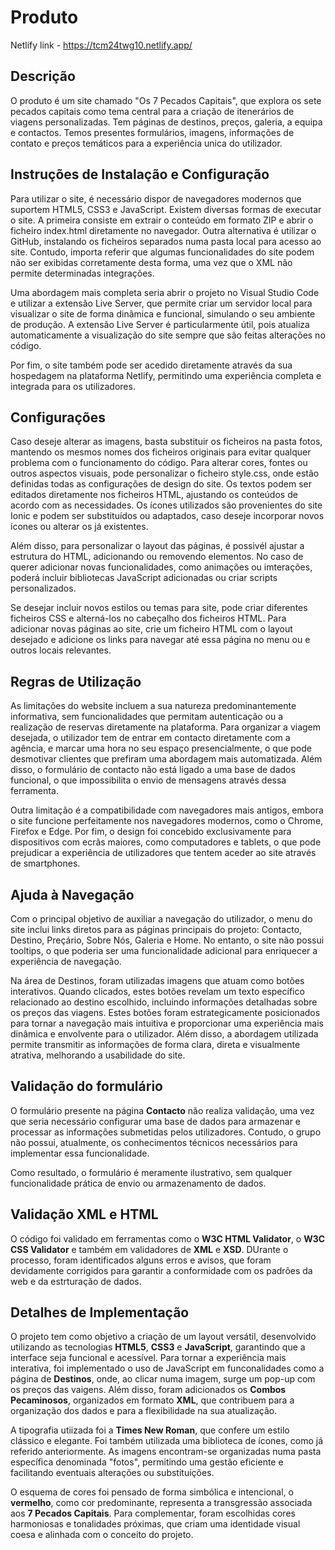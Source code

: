 # Produto
Netlify link - https://tcm24twg10.netlify.app/ 
## Descrição
  O produto é um site chamado "Os 7 Pecados Capitais", que explora os sete pecados capitais como tema central para a criação de itenerários de viagens personalizadas. Tem páginas de destinos, preços, galeria, a equipa e contactos. Temos presentes formulários, imagens, informações de contato e preços temáticos para a experiência unica do utilizador.

## Instruções de Instalação e Configuração
Para utilizar o site, é necessário dispor de navegadores modernos que suportem HTML5, CSS3 e JavaScript. Existem diversas formas de executar o site. A primeira consiste em extrair o conteúdo em formato ZIP e abrir o ficheiro index.html diretamente no navegador. Outra alternativa é utilizar o GitHub, instalando os ficheiros separados numa pasta local para acesso ao site. Contudo, importa referir que algumas funcionalidades do site podem não ser exibidas corretamente desta forma, uma vez que o XML não permite determinadas integrações.

Uma abordagem mais completa seria abrir o projeto no Visual Studio Code e utilizar a extensão Live Server, que permite criar um servidor local para visualizar o site de forma dinâmica e funcional, simulando o seu ambiente de produção. A extensão Live Server é particularmente útil, pois atualiza automaticamente a visualização do site sempre que são feitas alterações no código.

Por fim, o site também pode ser acedido diretamente através da sua hospedagem na plataforma Netlify, permitindo uma experiência completa e integrada para os utilizadores.

## Configurações
Caso deseje alterar as imagens, basta substituir os ficheiros na pasta fotos, mantendo os mesmos nomes dos ficheiros originais para evitar qualquer problema com o funcionamento do código. Para alterar cores, fontes ou outros aspectos visuais, pode personalizar o ficheiro style.css, onde estão definidas todas as configurações de design do site. Os textos podem ser editados diretamente nos ficheiros HTML, ajustando os conteúdos de acordo com as necessidades. Os ícones utilizados são provenientes do site Ionic e podem ser substituídos ou adaptados, caso deseje incorporar novos ícones ou alterar os já existentes. 

Além disso, para personalizar o layout das páginas, é possivél ajustar a estrutura do HTML, adicionando ou removendo elementos. No caso de querer adicionar novas funcionalidades, como animações ou imterações, poderá incluir bibliotecas JavaScript adicionadas ou criar scripts personalizados. 

Se desejar incluir novos estilos ou temas para site, pode criar diferentes ficheiros CSS e alterná-los no cabeçalho dos ficheiros HTML. Para adicionar novas páginas ao site, crie um ficheiro HTML com o layout desejado e adicione os links para navegar até essa página no menu ou e outros locais relevantes. 

## Regras de Utilização
As limitações do website incluem a sua natureza predominantemente informativa, sem funcionalidades que permitam autenticação ou a realização de reservas diretamente na plataforma. Para organizar a viagem desejada, o utilizador tem de entrar em contacto diretamente com a agência, e marcar uma hora no seu espaço presencialmente, o que pode desmotivar clientes que prefiram uma abordagem mais automatizada. Além disso, o formulário de contacto não está ligado a uma base de dados funcional, o que impossibilita o envio de mensagens através dessa ferramenta.

Outra limitação é a compatibilidade com navegadores mais antigos, embora o site funcione perfeitamente nos navegadores modernos, como o Chrome, Firefox e Edge. Por fim, o design foi concebido exclusivamente para dispositivos com ecrãs maiores, como computadores e tablets, o que pode prejudicar a experiência de utilizadores que tentem aceder ao site através de smartphones.

## Ajuda à Navegação
Com o principal objetivo de auxiliar a navegação do utilizador, o menu do site inclui links diretos para as páginas principais do projeto: Contacto, Destino, Preçário, Sobre Nós, Galeria e Home. No entanto, o site não possui tooltips, o que poderia ser uma funcionalidade adicional para enriquecer a experiência de navegação.

Na área de Destinos, foram utilizadas imagens que atuam como botões interativos. Quando clicados, estes botões revelam um texto específico relacionado ao destino escolhido, incluindo informações detalhadas sobre os preços das viagens. Estes botões foram estrategicamente posicionados para tornar a navegação mais intuitiva e proporcionar uma experiência mais dinâmica e envolvente para o utilizador. Além disso, a abordagem utilizada permite transmitir as informações de forma clara, direta e visualmente atrativa, melhorando a usabilidade do site.

## Validação do formulário
O formulário presente na página **Contacto** não realiza validação, uma vez que seria necessário configurar uma base de dados para armazenar e processar as informações submetidas pelos utilizadores. Contudo, o grupo não possui, atualmente, os conhecimentos técnicos necessários para implementar essa funcionalidade. 

Como resultado, o formulário é meramente ilustrativo, sem qualquer funcionalidade prática de envio ou armazenamento de dados.

## Validação XML e HTML
O código foi validado em ferramentas como o **W3C HTML Validator**, o **W3C CSS Validator** e também em validadores de **XML** e **XSD**. DUrante o processo, foram identificados alguns erros e avisos, que foram devidamente corrigidos para garantir a conformidade com os padrões da web e da estrturação de dados.

## Detalhes de Implementação
O projeto tem como objetivo a criação de um layout versátil, desenvolvido utilizando as tecnologias **HTML5**, **CSS3** e **JavaScript**, garantindo que a interface seja funcional e acessível. Para tornar a experiência mais interativa, foi implementado o uso de JavaScript em funconalidades como a página de **Destinos**, onde, ao clicar numa imagem, surge um pop-up com os preços das vaigens. Além disso, foram adicionados os **Combos Pecaminosos**, organizados em formato **XML**, que contribuem para a organização dos dados e para a flexibilidade na sua atualização.

A tipografia utiizada foi a **Times New Roman**, que confere um estilo clássico e elegante. Foi também utilizada uma biblioteca de ícones, como já referido anteriormente. As imagens encontram-se organizadas numa pasta específica denominada "fotos", permitindo uma gestão eficiente e facilitando eventuais alterações ou substituições.
 
 O esquema de cores foi pensado de forma simbólica e intencional, o **vermelho**, como cor predominante, representa a transgressão associada aos **7 Pecados Capitais**. Para complementar, foram escolhidas cores harmoniosas e tonalidades próximas, que criam uma identidade visual coesa e alinhada com o conceito do projeto.
